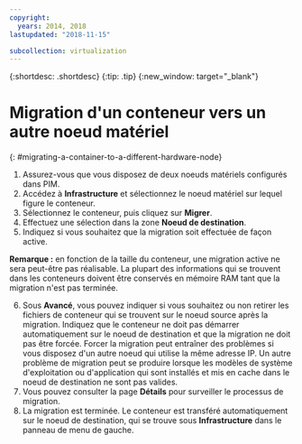 ```yaml
---
copyright:
  years: 2014, 2018
lastupdated: "2018-11-15"

subcollection: virtualization
---
```

{:shortdesc: .shortdesc}
{:tip: .tip}
{:new_window: target="_blank"}

# Migration d'un conteneur vers un autre noeud matériel
{: #migrating-a-container-to-a-different-hardware-node}

1. Assurez-vous que vous disposez de deux noeuds matériels configurés dans PIM.
2. Accédez à **Infrastructure** et sélectionnez le noeud matériel sur lequel figure le conteneur. 
3. Sélectionnez le conteneur, puis cliquez sur **Migrer**.
4. Effectuez une sélection dans la zone **Noeud de destination**.
5. Indiquez si vous souhaitez que la migration soit effectuée de façon active. 

**Remarque :** en fonction de la taille du conteneur, une migration active ne sera peut-être pas réalisable. La plupart des informations qui se trouvent dans les conteneurs doivent être conservés en mémoire RAM tant que la migration n'est pas terminée.

6. Sous **Avancé**, vous pouvez indiquer si vous souhaitez ou non retirer les fichiers de conteneur qui se trouvent sur le noeud source après la migration. Indiquez que le conteneur ne doit pas démarrer automatiquement sur le noeud de destination et que la migration ne doit pas être forcée. Forcer la migration peut entraîner des problèmes si vous disposez d'un autre noeud qui utilise la même adresse IP. Un autre problème de migration peut se produire lorsque les modèles de système d'exploitation ou d'application qui sont installés et mis en cache dans le noeud de destination ne sont pas valides. 
7. Vous pouvez consulter la page **Détails** pour surveiller le processus de migration. 
8. La migration est terminée. Le conteneur est transféré automatiquement sur le noeud de destination, qui se trouve sous **Infrastructure** dans le panneau de menu de gauche. 
